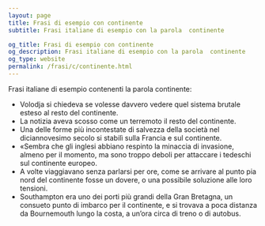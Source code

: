 ```yaml
---
layout: page
title: Frasi di esempio con continente 
subtitle: Frasi italiane di esempio con la parola  continente

og_title: Frasi di esempio con continente 
og_description: Frasi italiane di esempio con la parola  continente
og_type: website
permalink: /frasi/c/continente.html
---
```


Frasi italiane di esempio contenenti la parola continente:


- Volodja si chiedeva se volesse davvero vedere quel sistema brutale esteso al resto del continente.
- La notizia aveva scosso come un terremoto il resto del continente.
- Una delle forme più incontestate di salvezza della società nel diciannovesimo secolo si stabilì sulla Francia e sul continente.
- «Sembra che gli inglesi abbiano respinto la minaccia di invasione, almeno per il momento, ma sono troppo deboli per attaccare i tedeschi sul continente europeo.
- A volte viaggiavano senza parlarsi per ore, come se arrivare al punto pia nord del continente fosse un dovere, o una possibile soluzione alle loro tensioni.
- Southampton era uno dei porti più grandi della Gran Bretagna, un consueto punto di imbarco per il continente, e si trovava a poca distanza da Bournemouth lungo la costa, a un’ora circa di treno o di autobus.
